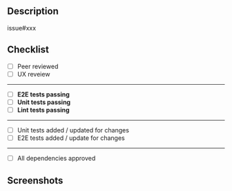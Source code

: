 <!-- Feel free to remove sections that aren't relevant.
## Title line template: [Title]: Brief description
-->
## Description
<!--- Describe your changes here. -->
issue#xxx
## Checklist
- [ ] Peer reviewed
- [ ] UX reveiew
---
- [ ] **E2E tests passing**
- [ ] **Unit tests passing**
- [ ] **Lint tests passing**
---
- [ ] Unit tests added / updated for changes
- [ ] E2E tests added / update for changes
---
- [ ] All dependencies approved
## Screenshots
